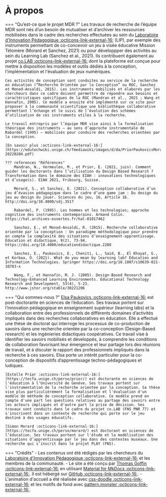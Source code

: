 <style>
  .md-content__button {
    display: none;
  }
</style>

# À propos
<!-- :material-folder-information:{.lg} -->
=== "Qu’est-ce que le projet MDR ?"
    Les travaux de recherche de l’équipe MDR sont nés d’un besoin de mutualiser et d’archiver les ressources mobilisées dans le cadre des recherches effectuées au sein du [Laboratoire d'Innovation Pédagogique :octicons-link-external-16:](https://www.lip-unige.ch/) (LIP), par exemple des instruments permettant de co-concevoir un jeu à visée éducative Mission Télomère (Morard et Sanchez, 2021) ou pour développper des activités au sein du Learning Lab (Sanchez et al., 2021). Ils contribuent également au projet [co.LAB :octicons-link-external-16:](https://www.colab-project.ch/) dont la plateforme est conçue pour mettre à disposition les modèles et outils dédiés à la conception, l'implémentation et l'évaluation de jeux numériques.
    
    Ces activités de conception sont conduites au service de la recherche en éducation (“Recherche Orientée par la Conception” ou ROC, Sanchez et Monod-Ansaldi, 2015). Les instruments mobilisés et élaborés par les chercheurs dans ce cadre doivent permettre de répondre aux besoins et caractéristiques spécifiques de la ROC (Mandran et al., 2021 ; Wang et Hannafin, 2005). Ce modèle a ensuite été implémenté sur ce site pour proposer à la communauté scientifique une bibliothèque collaborative permettant l’échange et le suivi de l’évolution des schèmes d’utilisation de ces instruments utiles à la recherche.

    Le travail entrepris par l’équipe MDR vise ainsi à la formalisation théorique des instruments – au sens d’approche instrumentale de Rabardel (1995) – mobilisés pour conduire des recherches orientées par la conception.

    [En savoir plus :octicons-link-external-16:](https://edutechwiki.unige.ch/fmediawiki/images/d/da/PriorPaukovicsMorard-20220204.pdf)

    ??? references "Références"
        Mandran, N., Vermeulen, M., et Prior, E. (2021, juin). Comment guider les doctorants dans l’utilisation du Design Based Research ? Transformation dans le domaine des EIAH : innovations technologiques et d’usage(s). EIAH 2021, Fribourg, Suisse.
        
        Morard, S., et Sanchez, E. (2021). Conception collaborative d’un jeu d’évasion pédagogique dans le cadre d’une game jam : Du design du jeu au design du jouer. Sciences du jeu, 16, Article 16. http://doi.org/10.4000/sdj.3517
        
        Rabardel, P. (1995). Les hommes et les technologies; approche cognitive des instruments contemporains. Armand Colin. https://hal.archives-ouvertes.fr/hal-01017462
        
        Sanchez, E., et Monod-Ansaldi, R. (2015). Recherche collaborative orientée par la conception : Un paradigme méthodologique pour prendre en compte la complexité des situations d’enseignement-apprentissage. Éducation et didactique, 9(2), 73‑94. https://doi.org/10.4000/educationdidactique.2288
        
        Sanchez, E., Paukovics, E., Cheniti, L., Said, B., El Khayat, G., et Korbaa, O. (2021). What do you mean by learning lab? Education and Information Technologies. Springer https://doi.org/10.1007/s10639-021-10783-x
        
        Wang, F., et Hannafin, M. J. (2005). Design-Based Research and Technology-Enhanced Learning Environments. Educational Technology Research and Development, 53(4), 5‑23. http://www.jstor.org/stable/30221206        

=== "Qui sommes-nous ?"
    [Elsa Paukovics :octicons-link-external-16:](https://ch.linkedin.com/in/elsa-paukovics-45aa32a4) est post-doctorante en sciences de l’éducation. Ses travaux portent sur l’innovation pédagogique en enseignement supérieur (learning labs) et la collaboration entre des professionnels de différents domaines d’activités impliqués dans des recherches collaboratives en éducation. Elle a effectué une thèse de doctorat qui interroge les processus de co-production de savoirs dans une recherche orientée par la co-conception (Design-Based research) et les ingénieries didactiques coopératives. Ce travail vise à identifier les savoirs mobilisés et développés, à comprendre les conditions de collaboration favorisant leur émergence et leur partage lors des réunions de travail, et à discuter le rapport des professionnels impliqués dans la recherche à ces savoirs. Elsa porte un intérêt particulier pour la co-conception de dispositifs d’apprentissage techno-pédagogiques et ludiques.

    [Estelle Prior :octicons-link-external-16:](https://tecfa.unige.ch/perso/prior/) est doctorante en sciences de l'éducation à l'Université de Genève. Ses travaux portent sur l'instrumentation de la recherche orientée par la conception. Sa thèse vise plus particulièrement la formalisation et l'évaluation d'un modèle de méthode de conception collaborative. Ce modèle prend en compte d'une part les questions relatives au partage des savoirs entre les acteurs impliqués et d'autre part la prise de décision. Ses travaux sont conduits dans le cadre du projet co.LAB (FNS PNR 77) et s'inscrivent dans un contexte de recherche qui porte sur le jeu destiné à des usages éducatifs.

    [Simon Morard :octicons-link-external-16:](https://tecfa.unige.ch/perso/morard/) est doctorant en sciences de l’éducation. Ses travaux portent sur l'étude et la modélisation des situations d’apprentissage par le jeu dans des contextes muséaux. Une recherche qui s’inscrit dans le projet PLAY (FNS).

=== "Crédits"
    - Les contenus ont été rédigés par les chercheurs du [Laboratoire d'Innovation Pédagogique :octicons-link-external-16:](https://www.lip-unige.ch/) et les membres de la communauté.
    - Le site a été conçu par [Thomas Goffin :octicons-link-external-16:](https://tecfaetu.unige.ch/perso/maltt/goffint9/) en utilisant [Material for MkDocs :octicons-link-external-16:](https://github.com/squidfunk/mkdocs-material). Il est hébergé sur [GitHub :octicons-link-external-16:](https://github.com/thomas-qwertz/MDR).
    - L'animation d'accueil a été réalisée avec [css-doodle :octicons-link-external-16:](https://css-doodle.com/) et les motifs de fond avec [pattern.monster :octicons-link-external-16:](https://github.com/catchspider2002/svelte-svg-patterns).